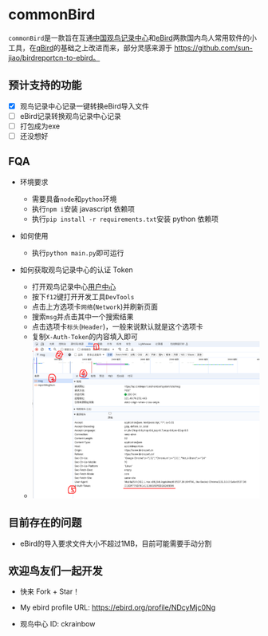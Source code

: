 # commonBird
`commonBird`是一款旨在互通[中国观鸟记录中心](https://www.birdreport.cn/)和[eBird](https://ebird.org)两款国内鸟人常用软件的小工具，在[qBird](https://github.com/TaQini/qBird)的基础之上改进而来，部分灵感来源于 https://github.com/sun-jiao/birdreportcn-to-ebird。

## 预计支持的功能
 - [x] 观鸟记录中心记录一键转换eBird导入文件
 - [ ] eBird记录转换观鸟记录中心记录
 - [ ] 打包成为exe
 - [ ] 还没想好
 
## FQA
- 环境要求
    - 需要具备`node`和`python`环境
    - 执行`npm i`安装 javascript 依赖项
    - 执行`pip install -r requirements.txt`安装 python 依赖项

- 如何使用
    - 执行`python main.py`即可运行

- 如何获取观鸟记录中心的认证 Token
    - 打开观鸟记录中心[用户中心](birdreport.cn/member)
    - 按下`f12`键打开开发工具`DevTools`
    - 点击上方选项卡`网络`(`Network`)并刷新页面
    - 搜索`msg`并点击其中一个搜索结果
    - 点击选项卡`标头`(`Header`)，一般来说默认就是这个选项卡
    - 复制`X-Auth-Token`的内容填入即可
    - ![image](./res/bird_report_token.png)

## 目前存在的问题
* eBird的导入要求文件大小不超过1MB，目前可能需要手动分割


## 欢迎鸟友们一起开发
 - 快来 Fork + Star！

 - My ebird profile URL: https://ebird.org/profile/NDcyMjc0Ng

 - 观鸟中心 ID: ckrainbow

